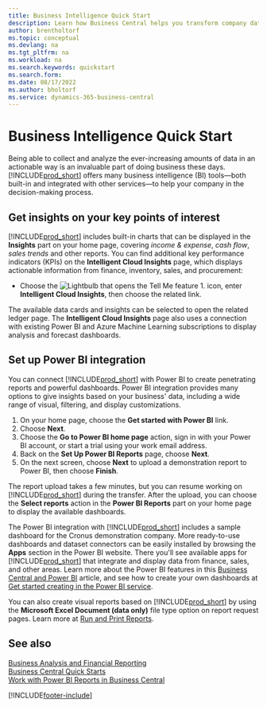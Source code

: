 ```yaml
---
title: Business Intelligence Quick Start
description: Learn how Business Central helps you transform company data into actionable insights using business intelligence reports and dashboards.
author: brentholtorf
ms.topic: conceptual
ms.devlang: na
ms.tgt_pltfrm: na
ms.workload: na
ms.search.keywords: quickstart
ms.search.form: 
ms.date: 08/17/2022
ms.author: bholtorf
ms.service: dynamics-365-business-central
---
```


# Business Intelligence Quick Start

Being able to collect and analyze the ever-increasing amounts of data in an actionable way is an invaluable part of doing business these days. [!INCLUDE[prod_short](includes/prod_short.md)] offers many business intelligence (BI) tools&mdash;both built-in and integrated with other services&mdash;to help your company in the decision-making process.

## Get insights on your key points of interest

[!INCLUDE[prod_short](includes/prod_short.md)] includes built-in charts that can be displayed in the **Insights** part on your home page, covering *income & expense*, *cash flow*, *sales trends* and other reports. You can find additional key performance indicators (KPIs) on the **Intelligent Cloud Insights** page, which displays actionable information from finance, inventory, sales, and procurement:

* Choose the ![Lightbulb that opens the Tell Me feature 1.](media/ui-search/search_small.png "Tell me what you want to do") icon, enter **Intelligent Cloud Insights**, then choose the related link.

The available data cards and insights can be selected to open the related ledger page. The **Intelligent Cloud Insights** page also uses a connection with existing Power BI and Azure Machine Learning subscriptions to display analysis and forecast dashboards.

## Set up Power BI integration

You can connect [!INCLUDE[prod_short](includes/prod_short.md)] with Power BI to create penetrating reports and powerful dashboards. Power BI integration provides many options to give insights based on your business' data, including a wide range of visual, filtering, and display customizations.

1. On your home page, choose the **Get started with Power BI** link.
2. Choose **Next**.
3. Choose the **Go to Power BI home page** action, sign in with your Power BI account, or start a trial using your work email address.
4. Back on the **Set Up Power BI Reports** page, choose **Next**.
5. On the next screen, choose **Next** to upload a demonstration report to Power BI, then choose **Finish**.

The report upload takes a few minutes, but you can resume working on [!INCLUDE[prod_short](includes/prod_short.md)] during the transfer. After the upload, you can choose the **Select reports** action in the **Power BI Reports** part on your home page to display the available dashboards.

The Power BI integration with [!INCLUDE[prod_short](includes/prod_short.md)] includes a sample dashboard for the Cronus demonstration company. More ready-to-use dashboards and dataset connectors can be easily installed by browsing the **Apps** section in the Power BI website. There you'll see available apps for [!INCLUDE[prod_short](includes/prod_short.md)] that integrate and display data from finance, sales, and other areas. Learn more about the Power BI features in this [Business Central and Power BI](admin-powerbi.md) article, and see how to create your own dashboards at [Get started creating in the Power BI service](/power-bi/fundamentals/service-get-started).

You can also create visual reports based on [!INCLUDE[prod_short](includes/prod_short.md)] by using the **Microsoft Excel Document (data only)** file type option on report request pages. Learn more at [Run and Print Reports](ui-work-report.md).

## See also

[Business Analysis and Financial Reporting](bi.md)  
[Business Central Quick Starts](quick-start-business-central.md)  
[Work with Power BI Reports in Business Central](across-working-with-powerbi.md)  

[!INCLUDE[footer-include](includes/footer-banner.md)]
